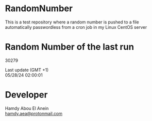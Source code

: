 # RandomNumber    
This is a test repository where a random number is pushed to a file automatically passwordless from a cron job in my Linux CentOS server    
# Random Number of the last run   
30279
      
Last update (GMT +1)    
05/28/24 02:00:01
# Developer    
Hamdy Abou El Anein   
hamdy.aea@protonmail.com
